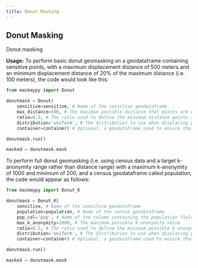 ```yaml
---
title: Donut Masking
---
```


## Donut Masking

Donut masking

**Usage:**
To perform basic donut geomasking on a geodataframe containing sensitive points, with a maximum displacement distance of 500 meters and an minimum displacement distance of 20% of the maximum distance (i.e. 100 meters), the code would look like this:

```python
from maskmypy import Donut

donutmask = Donut(
    sensitive=sensitive, # Name of the sensitive geodataframe
    max_distance=500, # The maximum possible distance that points are displaced
    ratio=0.2, # The ratio used to define the minimum distance points are displaced
    distribution='uniform', # The distribution to use when displacing points. Other options include 'gaussian' and 'areal'. 'Areal' distribution means points are more likely to be displaced further within the range.
    container=container) # Optional, a geodataframe used to ensure that points do not leave a particular area.

donutmask.run()

masked = donutmask.mask
```

To perform full donut geomasking (i.e. using census data and a target k-anonymity range rather than distance range) with a maximum k-anonymity of 1000 and minimum of 200, and a census geodataframe called population, the code would appear as follows:

```python
from maskmypy import Donut_K

donutmask = Donut_K(
    sensitive, # Name of the sensitive geodataframe
    population=population, # Name of the census geodataframe
    pop_col='pop', # Name of the column containing the population field
    max_k_anonymity=1000, # The maximum possible k-anonymity value
    ratio=0.2, # The ratio used to define the minimum possible k-anonymity value.
    distribution='uniform', # The distribution to use when displacing points. Other options include 'gaussian' and 'areal'. 'Areal' distribution means points are more likely to be displaced further within the range.
    container=container) # Optional, a geodataframe used to ensure that points do not leave a particular area.

donutmask.run()

masked = donutmask.mask
```
